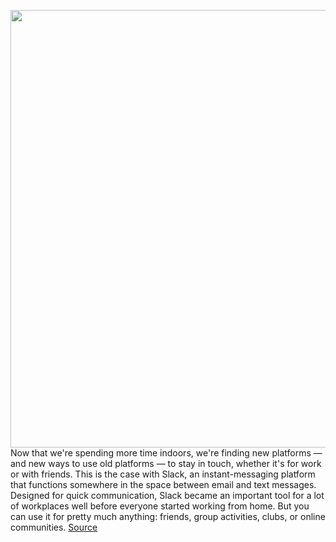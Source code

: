 <img src='https://cdn.vox-cdn.com/thumbor/CYpqvUS-fbXbMK9wD3esRmH-1Dg=/0x0:2040x1360/1200x800/filters:focal(857x517:1183x843)/cdn.vox-cdn.com/uploads/chorus_image/image/70443340/acastro_190412_1777_slack_0001.0.jpg' width='700px' /><br/>
Now that we're spending more time indoors, we're finding new platforms — and new ways to use old platforms — to stay in touch, whether it's for work or with friends. This is the case with Slack, an instant-messaging platform that functions somewhere in the space between email and text messages. Designed for quick communication, Slack became an important tool for a lot of workplaces well before everyone started working from home. But you can use it for pretty much anything: friends, group activities, clubs, or online communities.
<a href='https://www.theverge.com/22905189/slack-account-set-up-messages-channels-work-remote-office'> Source <a/>